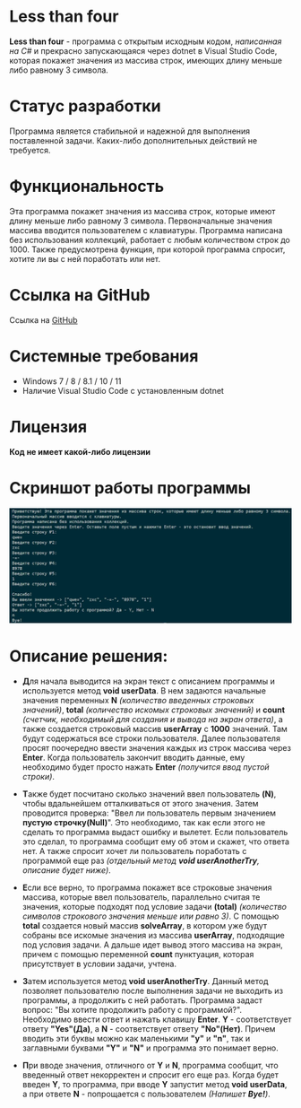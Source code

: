 # Less than four

__Less than four__ - программа с открытым исходным кодом, *написанная на C#* и прекрасно запускающаяся через dotnet в Visual Studio Code, которая покажет значения из массива строк, имеющих длину меньше либо равному 3 символа.

# Статус разработки

Программа является стабильной и надежной для выполнения поставленной задачи. Каких-либо дополнительных действий не требуется. 

# Функциональность

Эта программа покажет значения из массива строк, которые имеют длину меньше либо равному 3 символа. Первоначальные значения массива вводится пользователем с клавиатуры. Программа написана без использования коллекций, работает с любым количеством строк до 1000. Также предусмотрена функция, при которой программа спросит, хотите ли вы с ней поработать или нет.

# Ссылка на GitHub

Ссылка на [GitHub](https://github.com/Lexskop/finalVerificationWorkGB1)

# Системные требования

+ Windows 7 / 8 / 8.1 / 10 / 11
+ Наличие Visual Studio Code с установленным dotnet

# Лицензия

__Код не имеет какой-либо лицензии__

# Скриншот работы программы

![Скриншот работы программы](https://github.com/Lexskop/finalVerificationWorkGB1/blob/main/1.JPG)

# Описание решения:

* **Д**ля начала выводится на экран текст с описанием программы и используется метод **void userData**. В нем задаются начальные значения переменных **N** *(количество введенных строковых значений)*, **total** *(количество искомых строковых значений)* и **count** *(счетчик, необходимый для создания и вывода на экран ответа)*, а также создается строковый массив **userArray** с **1000** значений. Там будут содержаться все строки пользователя. Далее пользователя просят поочередно ввести значения каждых из строк массива через **Enter**. Когда пользователь закончит вводить данные, ему необходимо будет просто нажать **Enter** *(получится ввод пустой строки)*.

* **Т**акже будет посчитано сколько значений ввел пользователь **(N)**, чтобы вдальнейшем отталкиваться от этого значения. Затем проводится проверка: "Ввел ли пользователь первым значением **пустую строчку(Null)**". Это необходимо, так как если этого не сделать то программа выдаст ошибку и вылетет. Если пользователь это сделал, то программа сообщит ему об этом и скажет, что ответа нет. А также спросит хочет ли пользователь поработать с программой еще раз *(отдельный метод **void userAnotherTry**, описание будет ниже)*.

* **Е**сли все верно, то программа покажет все строковые значения массива, которые ввел пользователь, параллельно считая те значения, которые подходят под условие задачи **(total)** *(количество символов строкового значения меньше или равно 3)*. С помощью **total** создается новый массив **solveArray**, в котором уже будут собраны все искомые значения из массива **userArray**, подходящие под условия задачи. А дальше идет вывод этого массива на экран, причем с помощью переменной **count** пунктуация, которая присутствует в условии задачи, учтена.

* **З**атем используется метод **void userAnotherTry**. Данный метод позволяет пользователю после выполнения задачи не выходить из программы, а продолжить с ней работать. Программа задаст вопрос: "Вы хотите продолжить работу с программой?". Необходимо ввести ответ и нажать клавишу **Enter**. **Y** - соответствует ответу **"Yes"(Да)**, а **N** - соответствует ответу **"No"(Нет)**. Причем вводить эти буквы можно как маленькими **"y"** и **"n"**, так и заглавными буквами **"Y"** и **"N"** и программа это понимает верно.

* **П**ри вводе значения, отличного от **Y** и **N**, программа сообщит, что введенный ответ некорректен и спросит его еще раз. Когда будет введен **Y**, то программа, при вводе **Y** запустит метод **void userData**, а при ответе **N** - попрощается с пользователем *(Напишет **Bye!**)*.
